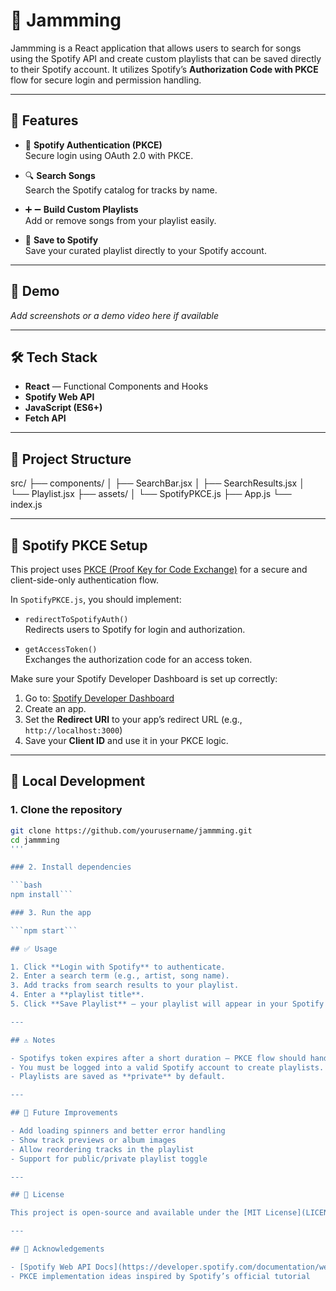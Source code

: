 # 🎵 Jammming

Jammming is a React application that allows users to search for songs using the Spotify API and create custom playlists that can be saved directly to their Spotify account. It utilizes Spotify’s **Authorization Code with PKCE** flow for secure login and permission handling.

---

## 🚀 Features

- 🔐 **Spotify Authentication (PKCE)**  
  Secure login using OAuth 2.0 with PKCE.

- 🔍 **Search Songs**  
  Search the Spotify catalog for tracks by name.

- ➕ ➖ **Build Custom Playlists**  
  Add or remove songs from your playlist easily.

- 💾 **Save to Spotify**  
  Save your curated playlist directly to your Spotify account.

---

## 📸 Demo

*Add screenshots or a demo video here if available*

---

## 🛠️ Tech Stack

- **React** — Functional Components and Hooks  
- **Spotify Web API**  
- **JavaScript (ES6+)**  
- **Fetch API**

---

## 📁 Project Structure

src/
├── components/
│ ├── SearchBar.jsx
│ ├── SearchResults.jsx
│ └── Playlist.jsx
├── assets/
│ └── SpotifyPKCE.js
├── App.js
└── index.js


---

## 🔐 Spotify PKCE Setup

This project uses [PKCE (Proof Key for Code Exchange)](https://developer.spotify.com/documentation/web-api/tutorials/code-pkce-flow) for a secure and client-side-only authentication flow.

In `SpotifyPKCE.js`, you should implement:

- `redirectToSpotifyAuth()`  
  Redirects users to Spotify for login and authorization.
  
- `getAccessToken()`  
  Exchanges the authorization code for an access token.

Make sure your Spotify Developer Dashboard is set up correctly:

1. Go to: [Spotify Developer Dashboard](https://developer.spotify.com/dashboard/)
2. Create an app.
3. Set the **Redirect URI** to your app’s redirect URL (e.g., `http://localhost:3000`)
4. Save your **Client ID** and use it in your PKCE logic.

---

## 🧪 Local Development

### 1. Clone the repository

```bash
git clone https://github.com/yourusername/jammming.git
cd jammming
'''

### 2. Install dependencies

```bash
npm install```

### 3. Run the app

```npm start```

## ✅ Usage

1. Click **Login with Spotify** to authenticate.
2. Enter a search term (e.g., artist, song name).
3. Add tracks from search results to your playlist.
4. Enter a **playlist title**.
5. Click **Save Playlist** – your playlist will appear in your Spotify account!

---

## ⚠️ Notes

- Spotifys token expires after a short duration — PKCE flow should handle silent re-authentication if implemented fully.
- You must be logged into a valid Spotify account to create playlists.
- Playlists are saved as **private** by default.

---

## 🧹 Future Improvements

- Add loading spinners and better error handling  
- Show track previews or album images  
- Allow reordering tracks in the playlist  
- Support for public/private playlist toggle  

---

## 📄 License

This project is open-source and available under the [MIT License](LICENSE).

---

## 🙌 Acknowledgements

- [Spotify Web API Docs](https://developer.spotify.com/documentation/web-api/)
- PKCE implementation ideas inspired by Spotify’s official tutorial


